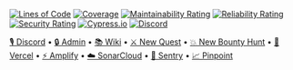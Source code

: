 [![Lines of Code](https://sonarcloud.io/api/project_badges/measure?project=applyfuture%2Fmonorepo&metric=ncloc&token=3d70e9ad498ddc4ff4e7e82124ed96f9c99eb48d)](https://sonarcloud.io/dashboard?id=applyfuture%2Fmonorepo)
[![Coverage](https://sonarcloud.io/api/project_badges/measure?project=applyfuture%2Fmonorepo&metric=coverage&token=3d70e9ad498ddc4ff4e7e82124ed96f9c99eb48d)](https://sonarcloud.io/dashboard?id=applyfuture%2Fmonorepo)
[![Maintainability Rating](https://sonarcloud.io/api/project_badges/measure?project=applyfuture%2Fmonorepo&metric=sqale_rating&token=3d70e9ad498ddc4ff4e7e82124ed96f9c99eb48d)](https://sonarcloud.io/dashboard?id=applyfuture%2Fmonorepo)
[![Reliability Rating](https://sonarcloud.io/api/project_badges/measure?project=applyfuture%2Fmonorepo&metric=reliability_rating&token=3d70e9ad498ddc4ff4e7e82124ed96f9c99eb48d)](https://sonarcloud.io/dashboard?id=applyfuture%2Fmonorepo)
[![Security Rating](https://sonarcloud.io/api/project_badges/measure?project=applyfuture%2Fmonorepo&metric=security_rating&token=3d70e9ad498ddc4ff4e7e82124ed96f9c99eb48d)](https://sonarcloud.io/dashboard?id=applyfuture%2Fmonorepo)
[![Cypress.io](https://img.shields.io/badge/tested%20with-Cypress-04C38E.svg)](https://www.cypress.io/)
[![Discord](https://img.shields.io/discord/862588772981669908.svg?label=&logo=discord&logoColor=ffffff&color=7389D8&labelColor=6A7EC2)](https://discord.gg/m3aDyXUaXE)

[🎙️ Discord](https://discord.gg/m3aDyXUaXE) • [🔒 Admin](https://admin.applyfuture.com/) • [📚 Wiki](https://github.com/ApplyFutureEd/monorepo/wiki) • [⚔️ New Quest](https://github.com/ApplyFutureEd/monorepo/issues/new?template=new_quest.md) • [💥 New Bounty Hunt](https://github.com/ApplyFutureEd/monorepo/issues/new?template=new_bounty_hunt.md) • [🚀 Vercel](https://vercel.com/applyfuture) • [⚡ Amplify](https://ap-southeast-1.console.aws.amazon.com/amplify/home?region=ap-southeast-1#/d1myhy97cpodfp) • [☁️ SonarCloud](https://sonarcloud.io/dashboard?id=applyfuture%2Fmonorepo) • [🔮 Sentry](https://sentry.io/organizations/applyfuture/issues/?project=5517348) • [📈 Pinpoint](https://us-west-2.console.aws.amazon.com/pinpoint/home?region=us-west-2#/apps/1b1231e1f78d402cbc2c5b7de6fc577c)
